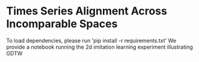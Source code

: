 # Times Series Alignment Across Incomparable Spaces 

To load dependencies, please run 'pip install -r requirements.txt'
We provide a notebook running the 2d imitation learning experiment illustrating GDTW
